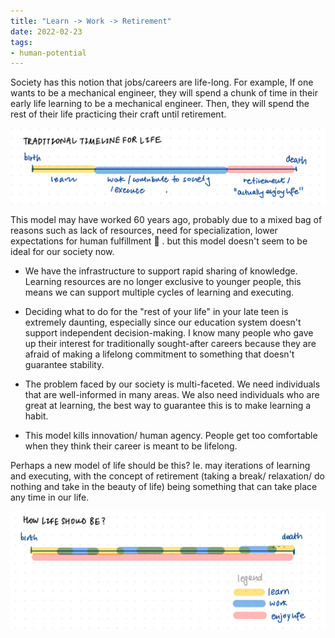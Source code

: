 ```yaml
---
title: "Learn -> Work -> Retirement"
date: 2022-02-23
tags:
- human-potential 
---
```


Society has this notion that jobs/careers are life-long. For example, If one wants to be a mechanical engineer, they will spend a chunk of time in their early life learning to be a mechanical engineer. Then, they will spend the rest of their life practicing their craft until retirement. 

![Traditional life timeline](content/images/traditional-life-timeline.jpeg)

This model may have worked 60 years ago, probably due to a mixed bag of reasons such as lack of resources, need for specialization, lower expectations for human fulfillment 🐰 . but this model doesn't seem to be ideal for our society now. 

- We have the infrastructure to support rapid sharing of knowledge. Learning resources are no longer exclusive to younger people, this means we can support multiple cycles of learning and executing. 

- Deciding what to do for the "rest of your life" in your late teen is extremely daunting, especially since our education system doesn't support independent decision-making. I know many people who gave up their interest for traditionally sought-after careers because they are afraid of making a lifelong commitment to something that doesn't guarantee stability. 

- The problem faced by our society is multi-faceted. We need individuals that are well-informed in many areas. We also need individuals who are great at learning, the best way to guarantee this is to make learning a habit. 

- This model kills innovation/ human agency. People get too comfortable when they think their career is meant to be lifelong. 

Perhaps a new model of life should be this? Ie. may iterations of learning and executing, with the concept of retirement (taking a break/ relaxation/ do nothing and take in the beauty of life) being something that can take place any time in our life. 

![How life should be](/content/images/how-life-should-be.jpeg)
